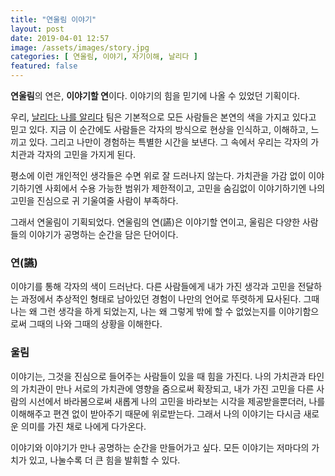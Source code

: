 ```yaml
---
title: "연울림 이야기"
layout: post
date: 2019-04-01 12:57
image: /assets/images/story.jpg
categories: [ 연울림, 이야기, 자기이해, 날리다 ]
featured: false
---
```


**연울림**의 연은, **이야기할 연**이다.
이야기의 힘을 믿기에 나올 수 있었던 기획이다.

우리, [날리다: 나를 알리다](https://brunch.co.kr/@nalida) 팀은 기본적으로 모든 사람들은 본연의 색을 가지고 있다고 믿고 있다. 지금 이 순간에도 사람들은 각자의 방식으로 현상을 인식하고, 이해하고, 느끼고 있다. 그리고 나만이 경험하는 특별한 시간을 보낸다. 그 속에서 우리는 각자의 가치관과 각자의 고민을 가지게 된다. 

평소에 이런 개인적인 생각들은 수면 위로 잘 드러나지 않는다. 가치관을 가감 없이 이야기하기엔 사회에서 수용 가능한 범위가 제한적이고, 고민을 숨김없이 이야기하기엔 나의 고민을 진심으로 귀 기울여줄 사람이 부족하다. 

그래서 연울림이 기획되었다. 연울림의 연(讌)은 이야기할 연이고, 울림은 다양한 사람들의 이야기가 공명하는 순간을 담은 단어이다. 

<div class="breaker"></div>

### 연(讌)

이야기를 통해 각자의 색이 드러난다. 다른 사람들에게 내가 가진 생각과 고민을 전달하는 과정에서 추상적인 형태로 남아있던 경험이 나만의 언어로 뚜렷하게 묘사된다. 그때 나는 왜 그런 생각을 하게 되었는지, 나는 왜 그렇게 밖에 할 수 없었는지를 이야기함으로써 그때의 나와 그때의 상황을 이해한다. 


### 울림

이야기는, 그것을 진심으로 들어주는 사람들이 있을 때 힘을 가진다. 나의 가치관과 타인의 가치관이 만나 서로의 가치관에 영향을 줌으로써 확장되고, 내가 가진 고민을 다른 사람의 시선에서 바라봄으로써 새롭게 나의 고민을 바라보는 시각을 제공받을뿐더러, 나를 이해해주고 편견 없이 받아주기 때문에 위로받는다. 그래서 나의 이야기는 다시금 새로운 의미를 가진 채로 나에게 다가온다.

<div class="breaker"></div>

이야기와 이야기가 만나 공명하는 순간을 만들어가고 싶다. 모든 이야기는 저마다의 가치가 있고, 나눌수록 더 큰 힘을 발휘할 수 있다.